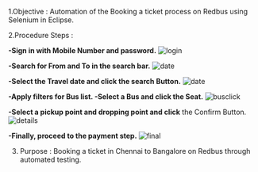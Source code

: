 1.Objective : Automation of the Booking a ticket 
process on Redbus using Selenium in Eclipse.

2.Procedure Steps :
 
**-Sign in with Mobile Number and password.**
![login](https://github.com/ManojkumarCSE14/Red-Bus/assets/168070598/bdf49bea-7a00-47ef-ac90-39687aff9522)
 
**-Search for From and To in the search bar.**
![date](https://github.com/ManojkumarCSE14/Red-Bus/assets/168070598/fb607d59-7c9d-4001-8160-d90999a0a948)

**-Select the Travel date and click the search Button.**
![date](https://github.com/ManojkumarCSE14/Red-Bus/assets/168070598/7eceeb95-ed2a-4906-9261-1ba8c031379d)

**-Apply filters for Bus list. 
-Select a Bus and click the Seat.** 
![busclick](https://github.com/ManojkumarCSE14/Red-Bus/assets/168070598/b20d0cca-64bf-48b8-bc33-1383aaa4fc50)

**-Select a pickup point and dropping point and click** 
the Confirm Button. 
![details](https://github.com/ManojkumarCSE14/Red-Bus/assets/168070598/9dd4de07-f80e-4be8-843a-58bfca0b8e53)

**-Finally, proceed to the payment step.**
![final](https://github.com/ManojkumarCSE14/Red-Bus/assets/168070598/6d66ffa6-c0f3-4d9e-ab4e-2f7875963b87)

3. Purpose : Booking a ticket in Chennai to Bangalore 
on Redbus through automated testing.
